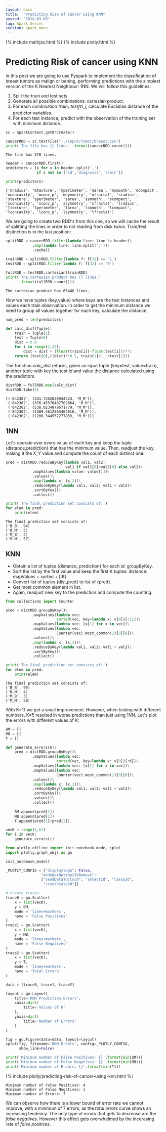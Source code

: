 ```yaml
---
layout: docs
title:  "Predicting Risk of cancer using KNN"
posted: "2018-03-08"
tag: Spark Series
section: spark_menu
---
```


{% include mathjax.html %}
{% include plotly.html %}


# Predicting Risk of cancer using KNN

In this post we are going to use Pyspark to implement the classification of breast tumors as malign or bening, performing predictions with the simplest version of the K Nearest Neighbour: 1NN. We will follow this guidelines:

1. Split the train and test sets.
2. Generate all possible combinations: cartesian product.
3. For each combination ${train_i, test_j} \forall i, j$, calculate Euclidian distance of the predictor variables.
4. For each test instance, predict with the observation of the training set with minimum distance.


```python
sc = SparkContext.getOrCreate()
```


```python
cancerRDD = sc.textFile("../input/Tumor/breast.csv")
print('The file has {} lines.'.format(cancerRDD.count()))
```

    The file has 570 lines.
    


```python
header = cancerRDD.first()
predictors = [x for x in header.split(',') 
              if x not in ['id','diagnosis','train']]
```


```python
print(predictors)
```

    ['mradius', 'mtexture', 'mperimeter', 'marea', 'msmooth', 'mcompact', 'mconcavity', 'mconc_p', 'msymmetry', 'mfractal', 'sradius', 'stexture', 'sperimeter', 'sarea', 'ssmooth', 'scompact', 'sconcavity', 'sconc_p', 'ssymmetry', 'sfractal', 'lradius', 'ltexture', 'lperimeter', 'larea', 'lsmooth', 'lcompact', 'lconcavity', 'lconc_p', 'lsymmetry', 'lfractal']
    

We are going to create two RDD's from this one, so we will cache the result of splitting the lines in order to not reading from disk twice. Train/test distinction is in the last position:


```python
splitRDD = cancerRDD.filter(lambda line: line != header)\
            .map(lambda line: line.split(','))\
            .cache()
        
trainRDD = splitRDD.filter(lambda f: f[32] == '1')
testRDD = splitRDD.filter(lambda f: f[32] == '0')

fullRDD = testRDD.cartesian(trainRDD)
print('The cartesian product has {} lines.'
      .format(fullRDD.count()))
```

    The cartesian product has 65440 lines.
    

Now we have tuples {key,value} where keys are the test instances and values each train observation. In order to get the minimum distance we need to group all values together for each key, calculate the distance.


```python
num_pred = len(predictors)

def calc_dist(Tuple):
    train = Tuple[1]
    test = Tuple[0]
    dist = 0.0
    for i in range(2,32):
        dist = dist + (float(train[i])-float(test[i]))**2
    return (test[0],((dist)**0.5, train[1]+'_'+test[1]))
```

The function *calc_dist* returns, given an input tuple {key=test, value=train}, another tuple with key the test *id* and value the distance calculated using the predictors.


```python
distRDD = fullRDD.map(calc_dist)
distRDD.take(5)
```




    [('842302', (341.7302620944424, 'M_M')),
     ('842302', (376.45576487702664, 'M_M')),
     ('842302', (538.0234879671779, 'M_M')),
     ('842302', (1389.4612365464616, 'M_M')),
     ('842302', (1206.344557277833, 'M_M'))]



## 1NN

Let's operate over every value of each key and keep the tuple {distance,prediction} that has the minimum value. Then, readjust the key, making it the X_Y value and compute the count of each distinct one:


```python
pred = distRDD.reduceByKey(lambda val1, val2: 
                           val1 if val1[0]<val2[0] else val2)\
            .mapValues(lambda value: value[1])\
            .values()\
            .map(lambda x: (x,1))\
            .reduceByKey(lambda val1, val2: val1 + val2)\
            .sortByKey()\
            .collect()

print('The final prediction set consists of:')
for elem in pred:
    print(elem)
```

    The final prediction set consists of:
    ('B_B', 94)
    ('B_M', 5)
    ('M_B', 4)
    ('M_M', 57)
    

## KNN

- Obtain a list of tuples {distance, prediction} for each *id*: groupByKey.
- Sort the list by the first value and keep the first K tuples: distance: mapValues + sorted + [:K]
- Convert list of tuples {dist,pred} to list of {pred}. 
- Get most common element in list.
- Again, readjust new key to the prediction and compute the counting.


```python
from collections import Counter
```


```python
pred = distRDD.groupByKey()\
            .mapValues(lambda vec: 
                       sorted(vec, key=lambda x: x[0])[:11])\
            .mapValues(lambda vec: [x[1] for x in vec])\
            .mapValues(lambda vec: 
                       Counter(vec).most_common(1)[0][0])\
            .values()\
            .map(lambda x: (x,1))\
            .reduceByKey(lambda val1, val2: val1 + val2)\
            .sortByKey()\
            .collect()

print('The final prediction set consists of:')
for elem in pred:
    print(elem)
```

    The final prediction set consists of:
    ('B_B', 95)
    ('B_M', 4)
    ('M_B', 3)
    ('M_M', 58)
    

With K=11 we get a small improvement. However, when testing with different numbers, K=5 resulted in worse predictions than just using 1NN. Let's plot the errors with different values of K:


```python
BM = []
MB = []
T = []

def generate_errors(K):
    pred = distRDD.groupByKey()\
            .mapValues(lambda vec: 
                       sorted(vec, key=lambda x: x[0])[:K])\
            .mapValues(lambda vec: [x[1] for x in vec])\
            .mapValues(lambda vec: 
                       Counter(vec).most_common(1)[0][0])\
            .values()\
            .map(lambda x: (x,1))\
            .reduceByKey(lambda val1, val2: val1 + val2)\
            .sortByKey()\
            .values()\
            .collect()
            
    BM.append(pred[1])
    MB.append(pred[2])
    T.append(pred[1]+pred[2])
```


```python
vecK = range(1,61)
for i in vecK:
    generate_errors(i)
```


```python
from plotly.offline import init_notebook_mode, iplot
import plotly.graph_objs as go

init_notebook_mode()

_PLOTLY_CONFIG = {"displaylogo": False,
                "modeBarButtonsToRemove": 
                ["sendDataToCloud", "select2d", "lasso2d", 
                 "resetScale2d"]}

# Create traces
trace0 = go.Scatter(
    x = list(vecK),
    y = BM,
    mode = 'lines+markers',
    name = 'False Positives'
)
trace1 = go.Scatter(
    x = list(vecK),
    y = MB,
    mode = 'lines+markers',
    name = 'False Negatives'
)
trace2 = go.Scatter(
    x = list(vecK),
    y = T,
    mode = 'lines+markers',
    name = 'Total Errors'
)

data = [trace0, trace1, trace2]

layout = go.Layout(
    title='KNN Prediction Errors',
    xaxis=dict(
        title='Values of K'
    ),
    yaxis=dict(
        title='Number of Errors'
    )
)

fig = go.Figure(data=data, layout=layout)
iplot(fig, filename='KNN Errors', config=_PLOTLY_CONFIG, 
      show_link=False)

print('Minimum number of False Positives: {}'.format(min(BM)))
print('Minimum number of False Negatives: {}'.format(min(MB)))
print('Minimum number of Errors: {}'.format(min(T)))
```


{% include plotly/predicting-risk-of-cancer-using-knn.html %}


    Minimum number of False Positives: 4
    Minimum number of False Negatives: 1
    Minimum number of Errors: 7
    

We can observe how there is a lower bound of error rate we cannot improve, with a minimum of 7 errors, as the *total errors* curve shows an increasing tendency. The only type of errors that gets to decrease are the *false negatives*. However this effect gets overwhelmed by the incerasing rate of *false positives*.
